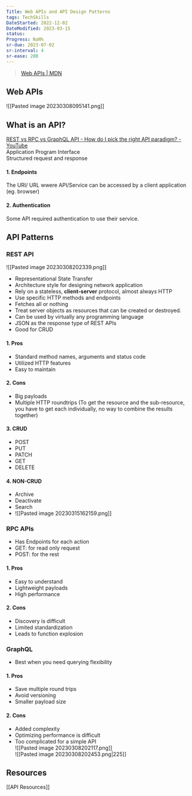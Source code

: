 ```yaml
---
Title: Web APIs and API Design Patterns
tags: TechSkills
DateStarted: 2022-12-02
DateModified: 2023-03-15
status:
Progress: NaN%
sr-due: 2023-07-02
sr-interval: 4
sr-ease: 280
---
```


> [Web APIs | MDN](https://developer.mozilla.org/en-US/docs/Web/API)

## Web APIs

![[Pasted image 20230308095141.png]]

## What is an API?

[REST vs RPC vs GraphQL API - How do I pick the right API paradigm? - YouTube](https://www.youtube.com/watch?v=hkXzsB8D_mo)  
Application Program Interface  
Structured request and response

#### 1. Endpoints

The URI/ URL wwere API/Service can be accessed by a client application (eg. browser)

#### 2. Authentication

Some API required authentication to use their service.

## API Patterns

### REST API

![[Pasted image 20230308202339.png]]

- Representational State Transfer
- Architecture style for designing network application
- Rely on a stateless, **client-server** protocol, almost always HTTP
- Use specific HTTP methods and endpoints
- Fetches all or nothing
- Treat server objects as resources that can be created or destroyed.
- Can be used by virtually any programming language
- JSON as the response type of REST APIs
- Good for CRUD

#### 1. Pros

- Standard method names, arguments and status code
- Utilized HTTP features
- Easy to maintain

#### 2. Cons

- Big payloads
- Multiple HTTP roundtrips (To get the resource and the sub-resource, you have to get each individually, no way to combine the results together)

#### 3. CRUD

- POST
- PUT
- PATCH
- GET
- DELETE

#### 4. NON-CRUD

- Archive
- Deactivate
- Search
- ![[Pasted image 20230315162159.png]]

### RPC APIs

- Has Endpoints for each action
- GET: for read only request
- POST: for the rest

#### 1. Pros

- Easy to understand
- Lightweight payloads
- High performance

#### 2. Cons

- Discovery is difficult
- Limited standardization
- Leads to function explosion

### GraphQL

- Best when you need querying flexibility

#### 1. Pros

- Save multiple round trips
- Avoid versioning
- Smaller payload size

#### 2. Cons

- Added complexity
- Optimizing performance is difficult
- Too complicated for a simple API  
  ![[Pasted image 20230308202117.png]]  
  ![[Pasted image 20230308202453.png|225]]

## Resources

[[API Resources]]
